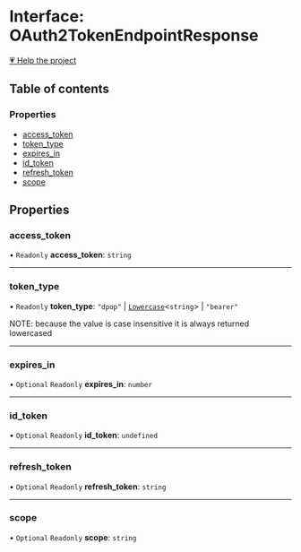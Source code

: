 # Interface: OAuth2TokenEndpointResponse

[💗 Help the project](https://github.com/sponsors/panva)

## Table of contents

### Properties

- [access\_token](OAuth2TokenEndpointResponse.md#access_token)
- [token\_type](OAuth2TokenEndpointResponse.md#token_type)
- [expires\_in](OAuth2TokenEndpointResponse.md#expires_in)
- [id\_token](OAuth2TokenEndpointResponse.md#id_token)
- [refresh\_token](OAuth2TokenEndpointResponse.md#refresh_token)
- [scope](OAuth2TokenEndpointResponse.md#scope)

## Properties

### access\_token

• `Readonly` **access\_token**: `string`

___

### token\_type

• `Readonly` **token\_type**: ``"dpop"`` \| [`Lowercase`]( https://www.typescriptlang.org/docs/handbook/2/template-literal-types.html#lowercasestringtype )\<`string`\> \| ``"bearer"``

NOTE: because the value is case insensitive it is always returned lowercased

___

### expires\_in

• `Optional` `Readonly` **expires\_in**: `number`

___

### id\_token

• `Optional` `Readonly` **id\_token**: `undefined`

___

### refresh\_token

• `Optional` `Readonly` **refresh\_token**: `string`

___

### scope

• `Optional` `Readonly` **scope**: `string`
